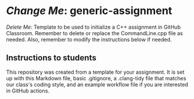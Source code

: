 # *Change Me*: generic-assignment

*Delete Me*: Template to be used to initialize a C++ assignment in GitHub Classroom. Remember to delete or replace the CommandLine.cpp file as needed. Also, remember to modify the instructions below if needed.

## Instructions to students

This repository was created from a template for your assignment. It is set up with this
Markdown file, basic .gitignore, a .clang-tidy file that matches our class's coding
style, and an example workflow file if you are interested in GitHub actions.
